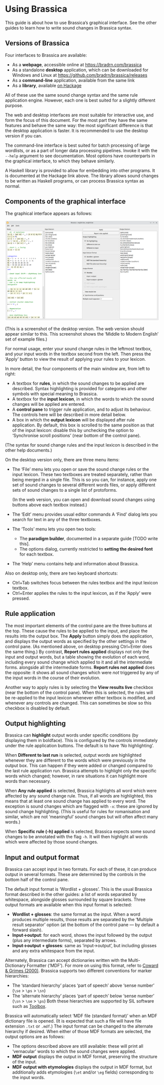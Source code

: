 <!-- -*-GFM-*- -->

# Using Brassica

This guide is about how to use Brassica’s graphical interface.
See the other guides to learn how to write sound changes in Brassica syntax.

## Versions of Brassica

Four interfaces to Brassica are available:

- As a **webpage**, accessible online at https://bradrn.com/brassica
- As a standalone **desktop** application, which can be downloaded for Windows and Linux at https://github.com/bradrn/brassica/releases
- As a **command-line** application, available from the same link
- As a **library**, available [on Hackage](https://hackage.haskell.org/package/brassica)

All of these use the same sound change syntax and the same rule application engine.
However, each one is best suited for a slightly different purpose.

The web and desktop interfaces are most suitable for interactive use,
  and form the focus of this document.
For the most part they have the same features and behave the same way:
  the most significant difference is that the desktop application is faster.
It is recommended to use the desktop version if you can.

The command-line interface is best suited for batch processing of large wordlists,
  or as a part of longer data processing pipelines.
Invoke it with the `--help` argument to see documentation.
Most options have counterparts in the graphical interface, to which they behave similarly.

A Haskell library is provided to allow for embedding into other programs.
It is documented at the Hackage link above.
The library allows sound changes to be written as Haskell programs,
  or can process Brassica syntax as normal.
  
## Components of the graphical interface

The graphical interface appears as follows:

![Image of Brassica GUI](./screenshot.png)

(This is a screenshot of the desktop version.
The web version should appear similar to this.
This screenshot shows the ‘Middle to Modern English’ set of example files.)

For normal usage,
  enter your sound change rules in the leftmost textbox,
  and your input words in the textbox second from the left.
Then press the ‘Apply’ button to view the result of applying your rules to your lexicon.

In more detail, the four components of the main window are, from left to right:

- A textbox for **rules**,
    in which the sound changes to be applied are described.
  Syntax highlighting is provided for categories and other symbols with special meaning to Brassica.
- A textbox for the **input lexicon**,
    in which the words to which the sound changes will be applied are entered.
- A **control pane** to trigger rule application, and to adjust its behaviour.
  The controls here will be described in more detail below.
- A box in which the **output lexicon** will be displayed after rule application.
  By default, this box is scrolled to the same position as that of the input lexicon:
    disable this by unchecking the option to ‘Synchronise scroll positions’
    (near bottom of the control pane).

(The syntax for sound change rules and the input lexicon is described in the other help documents.)

On the desktop version only, there are three menu items:

- The ‘File’ menu lets you open or save the sound change rules or the input lexicon.
  These two textboxes are treated separately, rather than being merged in a single file.
  This is so you can, for instance,
    apply one set of sound changes to several different words files,
    or apply different sets of sound changes to a single list of protoforms.

  (In the web version, you can open and download sound changes using buttons above each textbox instead.)

- The ‘Edit’ menu provides usual editor commands
  A ‘Find’ dialog lets you search for text in any of the three textboxes.

- The ‘Tools’ menu lets you open two tools:
  - The **paradigm builder**, documented in a separate guide [TODO write this].
  - The options dialog, currently restricted to **setting the desired font** for each textbox.
  
- The ‘Help’ menu contains help and information about Brassica.

Also on desktop only, there are two keyboard shortcuts:

- Ctrl+Tab switches focus between the rules textbox and the input lexicon textbox.
- Ctrl+Enter applies the rules to the input lexicon, as if the ‘Apply’ were pressed.

## Rule application

The most important elements of the control pane are the three buttons at the top.
These cause the rules to be applied to the input, and place the results into the output box.
The **Apply** button simply does the application,
  and displays the output words as specified by the other settings in the control pane.
(As mentioned above, on desktop pressing Ctrl+Enter does the same thing.)
By contrast, **Report rules applied** displays not only the input and output words,
  but a table showing the evolution of each word,
  including every sound change which applied to it and all the intermediate forms.
  alongside all the intermediate forms.
**Report rules not applied** does the opposite:
  it shows all sound changes which were *not* triggered by any of the input words
  in the course of their evolution.

Another way to apply rules is by selecting the **View results live** checkbox
  (near the bottom of the control pane).
When this is selected, the rules will be re-applied to the input lexicon
  whenever either textbox is modified,
  and whenever any controls are changed.
This can sometimes be slow so this checkbox is disabled by default.

## Output highlighting

Brassica can **highlight** output words under specific conditions (by displaying them in boldface).
This is configured by the controls immediately under the rule application buttons.
The default is to have ‘No highlighting’.

When **Different to last run** is selected,
  output words are highlighted
  whenever they are different to the words which were previously in the output box.
This can happen if they were added or changed compared to the last rule application run.
Brassica attempts to highlight only the specific words which changed;
  however, in rare situations it can highlight more words than necessary.

When **Any rule applied** is selected,
  Brassica highlights all word which were affected by any sound change rule.
Thus, if all words are highlighted,
  this means that at least one sound change has applied to every word.
The exception is sound changes which are flagged with `-x`:
  these are ignored by sound change highlighting.
(This is useful for rules for romanisation and similar,
  which are not ‘meaningful’ sound changes but will often affect many words.)
  
When **Specific rule (-h) applied** is selected,
  Brassica expects some sound changes to be annotated with the flag `-h`.
It will then highlight all words which were affected by those sound changes.
  
## Input and output format

Brassica can accept input in two formats.
For each of these, it can produce output in several formats.
These are determined by the controls in the bottom half of the control pane.

The default input format is ‘Wordlist + glosses’.
This is the usual Brassica format described in the other guides:
  a list of words separated by whitespace, alongside glosses surrounded by square brackets.
Three output formats are available when this input format is selected:

- **Wordlist + glosses**: the same format as the input.
  When a word produces multiple results,
    those results are separated by the ‘Multiple result separator’ option
    (at the bottom of the control pane — by default a forward slash).
- **Input→output**: for each word,
    shows the input followed by the output (plus any intermediate forms),
    separated by arrows.
- **Input→output + glosses**: same as ‘input→output’,
    but including glosses and any extra whitespace from the input.

Alternately, Brassica can accept dictionaries written with the Multi-Dictionary Formatter (‘MDF’).
For more on using this format, refer to
  [Coward & Grimes (2000)](http://downloads.sil.org/legacy/shoebox/MDF_2000.pdf).
Brassica supports two different conventions for marker hierarchies:
- The ‘standard hierarchy’ places ‘part of speech’ above ‘sense number’ (`\se` > `\ps` > `\sn`)
- The ‘alternate hierarchy’ places ‘part of speech’ below ‘sense number’ (`\sn` > `\se` > `\ps`)
Both these hierarchies are supported by SIL software such as [Toolbox](https://software.sil.org/toolbox/).

Brassica will automatically select ‘MDF file (standard format)’ when an MDF dictionary file is opened.
(It is expected that such a file will have file extension `.txt` or `.mdf`.)
The input format can be changed to the alternate hierarchy if desired.
When either of those MDF formats are selected, the output options are as follows:

- The options described above are still available:
    these will print all ‘vernacular’ words to which the sound changes were applied.
- **MDF output** displays the output in MDF format, preserving the structure of the input.
- **MDF output with etymologies** displays the output in MDF format,
    but additionally adds etymologies (`\et` and/or `\eg` fields)
    corresponding to the input words.
